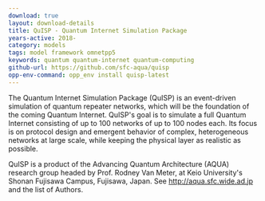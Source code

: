 ```yaml
---
download: true
layout: download-details
title: QuISP - Quantum Internet Simulation Package
years-active: 2018-
category: models
tags: model framework omnetpp5
keywords: quantum quantum-internet quantum-computing
github-url: https://github.com/sfc-aqua/quisp
opp-env-command: opp_env install quisp-latest
---
```


The Quantum Internet Simulation Package (QuISP) is an event-driven simulation of
quantum repeater networks, which will be the foundation of the coming Quantum
Internet. QuISP's goal is to simulate a full Quantum Internet consisting of up
to 100 networks of up to 100 nodes each. Its focus is on protocol design and
emergent behavior of complex, heterogeneous networks at large scale, while
keeping the physical layer as realistic as possible.

QuISP is a product of the Advancing Quantum Architecture (AQUA) research group
headed by Prof. Rodney Van Meter, at Keio University's Shonan Fujisawa Campus,
Fujisawa, Japan. See http://aqua.sfc.wide.ad.jp and the list of Authors.
